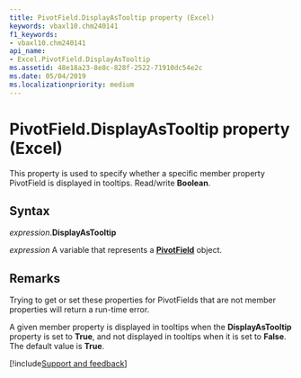 ```yaml
---
title: PivotField.DisplayAsTooltip property (Excel)
keywords: vbaxl10.chm240141
f1_keywords:
- vbaxl10.chm240141
api_name:
- Excel.PivotField.DisplayAsTooltip
ms.assetid: 48e18a23-8e8c-828f-2522-71910dc54e2c
ms.date: 05/04/2019
ms.localizationpriority: medium
---
```



# PivotField.DisplayAsTooltip property (Excel)

This property is used to specify whether a specific member property PivotField is displayed in tooltips. Read/write **Boolean**.


## Syntax

_expression_.**DisplayAsTooltip**

_expression_ A variable that represents a **[PivotField](Excel.PivotField.md)** object.


## Remarks

Trying to get or set these properties for PivotFields that are not member properties will return a run-time error.

A given member property is displayed in tooltips when the **DisplayAsTooltip** property is set to **True**, and not displayed in tooltips when it is set to **False**. The default value is **True**.




[!include[Support and feedback](~/includes/feedback-boilerplate.md)]